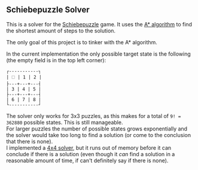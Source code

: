 ## Schiebepuzzle Solver

This is a solver for the [Schiebepuzzle](https://en.wikipedia.org/wiki/Sliding_puzzle) game. It uses the [A* algorithm](https://en.wikipedia.org/wiki/A*_search_algorithm) to find the shortest amount of steps to the solution.

The only goal of this project is to tinker with the A* algorithm.

In the current implementation the only possible target state is the following (the empty field is in the top left corner):

```
┌-----------┐
| 🗆 | 1 | 2 |
├---+---+---┤
| 3 | 4 | 5 |
├---+---+---┤
| 6 | 7 | 8 |
└-----------┘
```

The solver only works for 3x3 puzzles, as this makes for a total of `9! = 362880` possible states. This is still manageable.  
For larger puzzles the number of possible states grows exponentially and the solver would take too long to find a solution (or come to the conclusion that there is none).  
I implemented a [4x4 solver](https://github.com/Draculente/schiebepuzzle-solver/tree/four-by-four), but it runs out of memory before it can conclude if there is a solution (even though it _can_ find a solution in a reasonable amount of time, if can't definitely say if there is none).